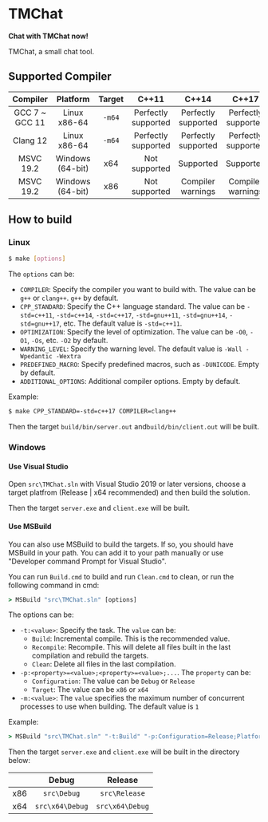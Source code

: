 # TMChat

**Chat with TMChat now!**

TMChat, a small chat tool. 

## Supported Compiler

|    Compiler     |     Platform     | Target |        C++11        |        C++14        |        C++17        |
| :-------------: | :--------------: | :----: | :-----------------: | :-----------------: | :-----------------: |
| GCC 7 \~ GCC 11 |   Linux x86-64   | `-m64` | Perfectly supported | Perfectly supported | Perfectly supported |
|    Clang 12     |   Linux x86-64   | `-m64` | Perfectly supported | Perfectly supported | Perfectly supported |
|    MSVC 19.2    | Windows (64-bit) |  x64   |    Not supported    |      Supported      |      Supported      |
|    MSVC 19.2    | Windows (64-bit) |  x86   |    Not supported    |  Compiler warnings  |  Compiler warnings  |

## How to build

### Linux

```sh
$ make [options]
```

The `options` can be:

  + `COMPILER`: Specify the compiler you want to build with. The value can be `g++` or `clang++`. `g++` by default.
  + `CPP_STANDARD`: Specify the C++ language standard. The value can be `-std=c++11`, `-std=c++14`, `-std=c++17`, `-std=gnu++11`, `-std=gnu++14`, `-std=gnu++17`, etc. The default value is `-std=c++11`.
  + `OPTIMIZATION`: Specify the level of optimization. The value can be `-O0`, `-O1`, `-Os`, etc. `-O2` by default.  
  + `WARNING_LEVEL`: Specify the warning level. The default value is `-Wall -Wpedantic -Wextra`
  + `PREDEFINED_MACRO`: Specify predefined macros, such as `-DUNICODE`. Empty by default.  
  + `ADDITIONAL_OPTIONS`: Additional compiler options. Empty by default.  

  Example:   

  ```sh
  $ make CPP_STANDARD=-std=c++17 COMPILER=clang++
  ```

Then the target `build/bin/server.out` and`build/bin/client.out` will be built. 

### Windows

#### Use Visual Studio  

Open `src\TMChat.sln` with Visual Studio 2019 or later versions, choose a target platfrom (Release | x64 recommended) and then build the solution. 

Then the target `server.exe` and `client.exe` will be built. 

#### Use MSBuild  

You can also use MSBuild to build the targets. If so, you should have MSBuild in your path. You can add it to your path manually or use "Developer command Prompt for Visual Studio". 

You can run `Build.cmd` to build and run `Clean.cmd` to clean, or run the following command in cmd:  

```cmd
> MSBuild "src\TMChat.sln" [options]
```

 The options can be:  

+ `-t:<value>`: Specify the task. The `value` can be: 
  + `Build`: Incremental compile. This is the recommended value.  
  + `Recompile`: Recompile. This will delete all files built in the last compilation and rebuild the targets. 
  + `Clean`: Delete all files in the last compilation. 
+ `-p:<property>=<value>;<property>=<value>;...`. The `property` can be: 
  + `Configuration`: The value can be `Debug` or `Release`  
  + `Target`: The value can be `x86` or `x64`  
+ `-m:<value>`: The `value` specifies  the maximum number of concurrent processes to use when building. The default value is `1`  

Example: 

```cmd
> MSBuild "src\TMChat.sln" "-t:Build" "-p:Configuration=Release;Platform=x64" "-m:8"
```

Then the target `server.exe` and `client.exe` will be built in the directory below:  

|      |      Debug      |     Release     |
| :--: | :-------------: | :-------------: |
| x86  |   `src\Debug`   |  `src\Release`  |
| x64  | `src\x64\Debug` | `src\x64\Debug` |



